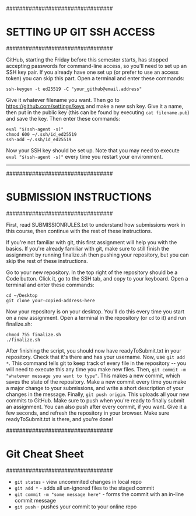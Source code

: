 #################################
#	SETTING UP GIT SSH ACCESS	#
#################################

GitHub, starting the Friday before this semester starts, has stopped accepting passwords for command-line access, so you'll need to set up an SSH key pair. If you already have one set up (or prefer to use an access token) you can skip this part. Open a terminal and enter these commands:

```
ssh-keygen -t ed25519 -C "your_github@email.address"
```
Give it whatever filename you want. Then go to https://github.com/settings/keys and make a new ssh key. Give it a name, then put in the public key (this can be found by executing `cat filename.pub`) and save the key. Then enter these commands:
```
eval "$(ssh-agent -s)"
chmod 600 ~/.ssh/id_ed25519
ssh-add ~/.ssh/id_ed25519
```
Now your SSH key should be set up. Note that you may need to execute `eval "$(ssh-agent -s)"` every time you restart your environment.

---
#################################
#	SUBMISSION INSTRUCTIONS	#
#################################

First, read SUBMISSIONRULES.txt to understand how submissions work in this course, then continue with the rest of these instructions.

If you're not familiar with git, this first assignment will help you with the basics. If you're already familiar with git, make sure to still finish the assignment by running finalize.sh then pushing your repository, but you can skip the rest of these instructions.

Go to your new repository. In the top right of the repository should be a Code button. Click it, go to the SSH tab, and copy to your keyboard. Open a terminal and enter these commands:
```
cd ~/Desktop
git clone your-copied-address-here
```
Now your repository is on your desktop. You'll do this every time you start on a new assignment. Open a terminal in the repository (or `cd` to it) and run finalize.sh:
```
chmod 755 finalize.sh
./finalize.sh
```
After finishing the script, you should now have readyToSubmit.txt in your repository. Check that it's there and has your username. Now, use `git add *`. This command tells git to keep track of every file in the repository -- you will need to execute this any time you make new files. Then, `git commit -m "whatever message you want to type"`. This makes a new commit, which saves the state of the repository. Make a new commit every time you make a major change to your submissions, and write a short description of your changes in the message. Finally, `git push origin`. This uploads all your new commits to GitHub. Make sure to push when you're ready to finally submit an assignment. You can also push after every commit, if you want. Give it a few seconds, and refresh the repository in your browser. Make sure readyToSubmit.txt is there, and you're done!

#################################
#	Git Cheat Sheet	#
#################################
* `git status` - view uncommited changes in local repo
* `git add *` - adds all un-ignored files to the staged commit
* `git commit -m "some message here"` - forms the commit with an in-line commit message
* `git push` - pushes your commit to your online repo